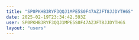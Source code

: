 ```yaml
---
title: "SP0PKHB3RYF3QQJ1MPE5S0F47AZJFT8JJDYTH6S"
date: 2025-02-19T23:34:42.593Z
user: SP0PKHB3RYF3QQJ1MPE5S0F47AZJFT8JJDYTH6S
layout: "users"
---
```

    